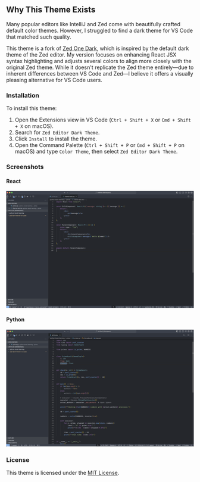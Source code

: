 ## Why This Theme Exists

Many popular editors like IntelliJ and Zed come with beautifully crafted default color themes. However, I struggled to find a dark theme for VS Code that matched such quality.

This theme is a fork of [Zed One Dark](https://marketplace.visualstudio.com/items?itemName=ARRRRNY.zed-one-theme), which is inspired by the default dark theme of the Zed editor. My version focuses on enhancing React JSX syntax highlighting and adjusts several colors to align more closely with the original Zed theme. While it doesn't replicate the Zed theme entirely—due to inherent differences between VS Code and Zed—I believe it offers a visually pleasing alternative for VS Code users.

### Installation

To install this theme:

1. Open the Extensions view in VS Code (`Ctrl + Shift + X` or `Cmd + Shift + X` on macOS).
2. Search for `Zed Editor Dark Theme`.
3. Click `Install` to install the theme.
4. Open the Command Palette (`Ctrl + Shift + P` or `Cmd + Shift + P` on macOS) and type `Color Theme`, then select `Zed Editor Dark Theme`.

### Screenshots

#### React

![React](https://github.com/hagent/zed-dark-theme-vs-code/blob/master/images/react.png?raw=true)

#### Python

![Python](https://github.com/hagent/zed-dark-theme-vs-code/blob/master/images/python.png?raw=true)

### License

This theme is licensed under the [MIT License](LICENSE).
